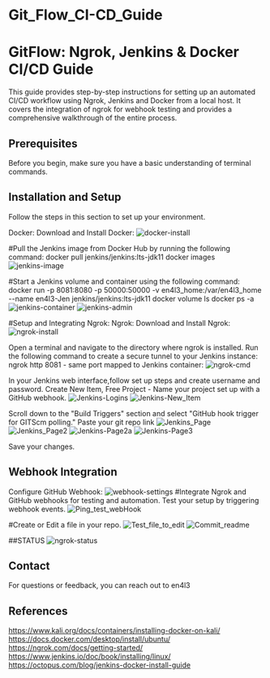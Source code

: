 # Git_Flow_CI-CD_Guide

# GitFlow: Ngrok, Jenkins & Docker CI/CD Guide

This guide provides step-by-step instructions for setting up an automated CI/CD workflow using Ngrok, Jenkins and Docker from a local host. It covers the integration of ngrok for webhook testing and provides a comprehensive walkthrough of the entire process.


## Prerequisites

Before you begin, make sure you have a basic understanding of terminal commands.

## Installation and Setup

Follow the steps in this section to set up your environment.

Docker: Download and Install Docker:
![docker-install](https://github.com/EN4L3/Git_Flow_CI-CD_Guide/assets/123630651/3d61b5fc-2435-48e3-8ab7-5b68cbabf06a)

#Pull the Jenkins image from Docker Hub by running the following command:
docker pull jenkins/jenkins:lts-jdk11
docker images
![jenkins-image](https://github.com/EN4L3/Git_Flow_CI-CD_Guide/assets/123630651/1e4990bd-cad1-4b5b-9a56-b1aa2e8f7360)

#Start a Jenkins volume and container using the following command:
docker run -p 8081:8080 -p 50000:50000 -v en4l3_home:/var/en4l3_home --name en4l3-Jen jenkins/jenkins:lts-jdk11
docker volume ls
docker ps -a
![jenkins-container](https://github.com/EN4L3/Git_Flow_CI-CD_Guide/assets/123630651/f3c3b96c-f242-4f50-8c2d-29f2298760fe)
![jenkins-admin](https://github.com/EN4L3/Git_Flow_CI-CD_Guide/assets/123630651/70361aab-b42b-4017-a2fb-2dc732cb3d2e)


#Setup and Integrating Ngrok:
Ngrok: Download and Install Ngrok:
![ngrok-install](https://github.com/EN4L3/Git_Flow_CI-CD_Guide/assets/123630651/de8691f0-160b-49b4-b182-e203b64f2bfb)

Open a terminal and navigate to the directory where ngrok is installed.
Run the following command to create a secure tunnel to your Jenkins instance:
ngrok http 8081 - same port mapped to Jenkins container:
![ngrok-cmd](https://github.com/EN4L3/Git_Flow_CI-CD_Guide/assets/123630651/f3449de6-7147-4d22-b38e-c86a15d2a672)

In your Jenkins web interface,follow set up steps and create username and password.
Create New Item, Free Project - Name your project set up with a GitHub webhook.
![Jenkins-Logins](https://github.com/EN4L3/Git_Flow_CI-CD_Guide/assets/123630651/21f04793-01ee-4721-a6d6-d3e1890eb057)
![Jenkins-New_Item](https://github.com/EN4L3/Git_Flow_CI-CD_Guide/assets/123630651/ca7e46d2-d432-43fc-a3c9-790264b27395)

Scroll down to the "Build Triggers" section and select "GitHub hook trigger for GITScm polling."
Paste your git repo link
![Jenkins_Page](https://github.com/EN4L3/Git_Flow_CI-CD_Guide/assets/123630651/feacf163-132f-41fe-a66b-8e0b2febdb29)
![Jenkins_Page2](https://github.com/EN4L3/Git_Flow_CI-CD_Guide/assets/123630651/a066ea54-cfe4-48cd-894d-5b0fc2c7cc1d)
![Jenkins-Page2a](https://github.com/EN4L3/Git_Flow_CI-CD_Guide/assets/123630651/79333221-28ad-4ce0-a460-d24ead2cd9be)
![Jenkins-Page3](https://github.com/EN4L3/Git_Flow_CI-CD_Guide/assets/123630651/98527d1f-37df-4508-af54-01d8b2eabef7)

Save your changes.

## Webhook Integration
Configure GitHub Webhook:
![webhook-settings](https://github.com/EN4L3/Git_Flow_CI-CD_Guide/assets/123630651/efd554b4-72a2-4b15-979b-d0bfd86cd461)
#Integrate Ngrok and GitHub webhooks for testing and automation. Test your setup by triggering webhook events.
![Ping_test_webHook](https://github.com/EN4L3/Git_Flow_CI-CD_Guide/assets/123630651/7c92a05f-2d42-4508-a99c-5ff24662bde9)

#Create or Edit a file in your repo.
![Test_file_to_edit](https://github.com/EN4L3/Git_Flow_CI-CD_Guide/assets/123630651/fda74721-998b-4357-a973-f7fadff0568f)
![Commit_readme](https://github.com/EN4L3/Git_Flow_CI-CD_Guide/assets/123630651/b74e06f8-33c9-463c-8e45-b250ec3136d3)


##STATUS
![ngrok-status](https://github.com/EN4L3/Git_Flow_CI-CD_Guide/assets/123630651/59210810-8015-4dad-9e93-035a92c79613)


## Contact

For questions or feedback, you can reach out to en4l3

## References
https://www.kali.org/docs/containers/installing-docker-on-kali/
https://docs.docker.com/desktop/install/ubuntu/
https://ngrok.com/docs/getting-started/
https://www.jenkins.io/doc/book/installing/linux/
https://octopus.com/blog/jenkins-docker-install-guide

